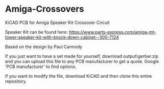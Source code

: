 # Amiga-Crossovers
KiCAD PCB for Amiga Speaker Kit Crossover Circuit


Speaker Kit can be found here:
https://www.parts-express.com/amiga-mt-tower-speaker-kit-with-knock-down-cabinet--300-7124

Based on the design by Paul Carmody

If you just want to have a set made for yourself, download output\gerber.zip and you can upload this file to any PCB manufacturer to get a quote. Google 'PCB manufacturer' to find options.

If you want to modify the file, download KiCAD and then clone this entire repository. 
